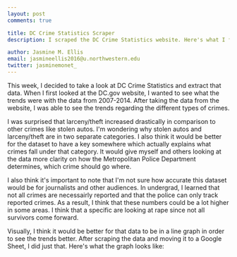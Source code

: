 ```yaml
---
layout: post
comments: true

title: DC Crime Statistics Scraper
description: I scraped the DC Crime Statistics website. Here's what I found.

author: Jasmine M. Ellis
email: jasmineellis2016@u.northwestern.edu
twitter: jasminemonet_
---
```

This week, I decided to take a look at DC Crime Statistics and extract that data. When I first looked at the DC.gov website, I wanted to see what the trends were with the data from 2007-2014. After taking the data from the website, I was able to see the trends regarding the different types of crimes. 

I was surprised that larceny/theft increased drastically in comparison to other crimes like stolen autos. I'm wondering why stolen autos and larceny/theft are in two separate categories. I also think it would be better for the dataset to have a key somewhere which actually explains what crimes fall under that category. It would give myself and others looking at the data more clarity on how the Metropolitan Police Department determines, which crime should go where. 

I also think it's important to note that I'm not sure how accurate this dataset would be for journalists and other audiences. In undergrad, I learned that not all crimes are necessairly reported and that the police can only track reported crimes. As a result, I think that these numbers could be a lot higher in some areas. I think that a specific are looking at rape since not all survivors come forward. 

Visually, I think it would be better for that data to be in a line graph in order to see the trends better. After scraping the data and moving it to a Google Sheet, I did just that. Here's what the graph looks like:


